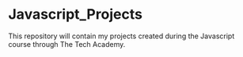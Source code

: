 # Javascript_Projects
This repository will contain my projects created during the Javascript course through The Tech Academy.
